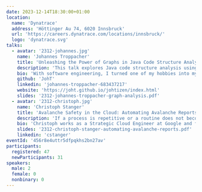```yaml
---
date: 2023-12-14T18:30:00+01:00
location:
  name: 'Dynatrace'
  address: 'Höttinger Au 74, 6020 Innsbruck'
  url: 'https://careers.dynatrace.com/locations/innsbruck/'
  logo: 'dynatrace.svg'
talks:
  - avatar: '2312-johannes.jpg'
    name: 'Johannes Troppacher'
    title: 'Unleashing the Power of Graphs in Java Code Structure Analysis'
    description: 'This talk explores Java code structure analysis using Graphs. It provides an introduction to Graphs and underscores their significance in both Graph Analysis and the field of Graph Data Science. The journey begins with exploring queries to analyze code dependencies and progresses to the application of graph algorithms for tasks such as community detection, centrality, and similarity. Additionally, the talk provides an introduction to node embeddings for machine learning. By the end of this presentation, software professionals will be well-equipped to extract valuable insights from Java code bases effectively.'
    bio: 'With software engineering, I turned one of my hobbies into my profession. I started programming as a kid and am still as passionate about it as I was back then. My work life started at Allgemeines Rechenzentrum (ARZ) in Innsbruck where I worked for 22+ years on the core banking system for accounts. I started as a mainframe developer with COBOL and switched then to Java. Later, i was leading a small team with members in Vienna and Innsbruck. In Mai 2023 I joined Dynatrace where I’m now writing apps for the 3rd gen of the product mainly using TypeScript. I spend my free time with my wife and two kids, playing and making music and sometimes also contributing to open source projects or publishing my own ideas.'
    github: 'JohT'
    linkedin: 'johannes-troppacher-683437217'
    website: 'https://joht.github.io/johtizen/index.html'
    slides: '2312-johannes-troppacher-graph-analysis.pdf'
  - avatar: '2312-christoph.jpg'
    name: 'Christoph Stanger'
    title: 'Avalanche Safety in the Cloud: Automating Avalanche Reports with Serverless and Speech Synthesis'
    description: 'If a process is repetitive or a routine does not become a natural habit, we should automate! This applies not only to software development, but also to offline routines, such as internalizing the latest avalanche report before heading out into the snowy mountains. Automate. In this session, Christoph will provide insights into the "Avalanche Report Synthesizer" application, which automates the daily creation of a podcast-like avalanche report to make the reports more naturally accessible and audible. He will dive into this event-driven, serverless application and uncover the tools and frameworks used, from Pulumi (IaC), TypeScript serverless best practices to Speech Synthesis Markup Language (SSML).'
    bio: 'Christoph works as a Strategic Cloud Engineer at Google and focuses on the modernization of containerized applications and the development of serverless applications. NodeJS and Typescript are his favorite tools to go fast. Prior to Google, he worked at AWS and MaibornWolff developing apps and services on various web, mobile and cloud platforms. Originally from Zirl, he enjoys being close to the ‘cloud’ during mountaineering as well.'
    slides: '2312-christoph-stanger-automating-avalanche-reports.pdf'
    linkedin: 'cstanger'
eventId: '456r8e4uttr5dfpqkhs2bn27av'
participants:
  registered: 47
  newParticipants: 31
speakers:
  male: 2
  female: 0
  nonbinary: 0
---
```

